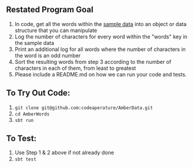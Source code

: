 ## Restated Program Goal
1. In code, get all the words within the [sample data](words.json) into an object or data structure that you can manipulate
2. Log the number of characters for every word within the "words" key in the sample data
3. Print an additional log for all words where the number of characters in the word is an odd number
4. Sort the resulting words from step 3 according to the number of characters in each of them, from least to greatest 
5. Please include a README.md on how we can run your code and tests.

## To Try Out Code:
1. `git clone git@github.com:codeaperature/AmberData.git`
2. `cd AmberWords`
3. `sbt run`

## To Test:
1. Use Step 1 & 2 above if not already done
2. `sbt test`
